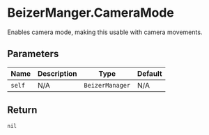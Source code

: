 # BeizerManger.CameraMode
Enables camera mode, making this usable with camera movements.

## Parameters
| Name   | Description | Type            | Default |
| ------ | ----------- | --------------- | ------- |
| `self` | N/A         | `BeizerManager` | N/A     |

## Return
`nil`